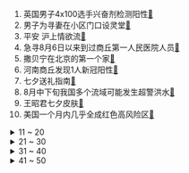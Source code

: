 1. 英国男子4x100选手兴奋剂检测阳性[:link:](https://s.weibo.com/weibo?q=%23英国男子4x100选手兴奋剂检测阳性%23&Refer=top)
2. 男子为寻妻在小区门口设灵堂[:link:](https://s.weibo.com/weibo?q=%23男子为寻妻在小区门口设灵堂%23&Refer=top)
3. 平安 沪上情欲流[:link:](https://s.weibo.com/weibo?q=%23平安%20沪上情欲流%23&Refer=top)
4. 急寻8月6日以来到过商丘第一人民医院人员[:link:](https://s.weibo.com/weibo?q=%23急寻8月6日以来到过商丘第一人民医院人员%23&Refer=top)
5. 撒贝宁在北京的第一个家[:link:](https://s.weibo.com/weibo?q=%23撒贝宁在北京的第一个家%23&Refer=top)
6. 河南商丘发现1人新冠阳性[:link:](https://s.weibo.com/weibo?q=%23河南商丘发现1人新冠阳性%23&Refer=top)
7. 七夕送礼指南[:link:](https://s.weibo.com/weibo?q=%23七夕送礼指南%23&Refer=top)
8. 8月中下旬我国多个流域可能发生超警洪水[:link:](https://s.weibo.com/weibo?q=%238月中下旬我国多个流域可能发生超警洪水%23&Refer=top)
9. 王昭君七夕皮肤[:link:](https://s.weibo.com/weibo?q=%23王昭君七夕皮肤%23&Refer=top)
10. 美国一个月内几乎全成红色高风险区[:link:](https://s.weibo.com/weibo?q=%23美国一个月内几乎全成红色高风险区%23&Refer=top)
<details>
<summary>11 ~ 20</summary>

11. 巴基斯坦公布达苏恐袭调查进展[:link:](https://s.weibo.com/weibo?q=%23巴基斯坦公布达苏恐袭调查进展%23&Refer=top)
12. 中国男子4x100接力有望递补奖牌[:link:](https://s.weibo.com/weibo?q=%23中国男子4x100接力有望递补奖牌%23&Refer=top)
13. 男子扛80斤硬币到法庭还钱[:link:](https://s.weibo.com/weibo?q=%23男子扛80斤硬币到法庭还钱%23&Refer=top)
14. 杨倩隔离锻炼视频[:link:](https://s.weibo.com/weibo?q=%23杨倩隔离锻炼视频%23&Refer=top)
15. 湖北柳林镇强降雨致21人遇难[:link:](https://s.weibo.com/weibo?q=%23湖北柳林镇强降雨致21人遇难%23&Refer=top)
16. 时代峰峻回应粉丝[:link:](https://s.weibo.com/weibo?q=%23时代峰峻回应粉丝%23&Refer=top)
17. 被害人女儿回应操场埋尸案改编电影[:link:](https://s.weibo.com/weibo?q=%23被害人女儿回应操场埋尸案改编电影%23&Refer=top)
18. 麦迪娜晒合照为姜潮庆生[:link:](https://s.weibo.com/weibo?q=%23麦迪娜晒合照为姜潮庆生%23&Refer=top)
19. 尤娜斯塔布斯去世[:link:](https://s.weibo.com/weibo?q=%23尤娜斯塔布斯去世%23&Refer=top)
20. 毛不易 感情越在乎反而越留不住[:link:](https://s.weibo.com/weibo?q=%23毛不易%20感情越在乎反而越留不住%23&Refer=top)
</details>
<details>
<summary>21 ~ 30</summary>

21. 机智的医生生活[:link:](https://s.weibo.com/weibo?q=%23机智的医生生活%23&Refer=top)
22. 霍尊 朋友圈[:link:](https://s.weibo.com/weibo?q=%23霍尊%20朋友圈%23&Refer=top)
23. 张哲瀚工作室置顶律师声明微博[:link:](https://s.weibo.com/weibo?q=%23张哲瀚工作室置顶律师声明微博%23&Refer=top)
24. 你是我的荣耀[:link:](https://s.weibo.com/weibo?q=%23你是我的荣耀%23&Refer=top)
25. 男子手铐打不开民警半夜求助消防[:link:](https://s.weibo.com/weibo?q=%23男子手铐打不开民警半夜求助消防%23&Refer=top)
26. 李承铉 谢谢大家对天上飞舞台的喜爱[:link:](https://s.weibo.com/weibo?q=%23李承铉%20谢谢大家对天上飞舞台的喜爱%23&Refer=top)
27. 霍尊 卷帘门[:link:](https://s.weibo.com/weibo?q=%23霍尊%20卷帘门%23&Refer=top)
28. 撒贝宁神还原武汉人吃热干面[:link:](https://s.weibo.com/weibo?q=%23撒贝宁神还原武汉人吃热干面%23&Refer=top)
29. 英仙座流星雨[:link:](https://s.weibo.com/weibo?q=%23英仙座流星雨%23&Refer=top)
30. 扫黑风暴[:link:](https://s.weibo.com/weibo?q=%23扫黑风暴%23&Refer=top)
</details>
<details>
<summary>31 ~ 40</summary>

31. 九尾的姜子牙[:link:](https://s.weibo.com/weibo?q=%23九尾的姜子牙%23&Refer=top)
32. 霍尊退出拳力以赴的我们[:link:](https://s.weibo.com/weibo?q=%23霍尊退出拳力以赴的我们%23&Refer=top)
33. 陈卓璇说我有什么做不到的事情吗[:link:](https://s.weibo.com/weibo?q=%23陈卓璇说我有什么做不到的事情吗%23&Refer=top)
34. 新疆发现两恐龙新属新种[:link:](https://s.weibo.com/weibo?q=%23新疆发现两恐龙新属新种%23&Refer=top)
35. 当人类幼崽看到自己的影子[:link:](https://s.weibo.com/weibo?q=%23当人类幼崽看到自己的影子%23&Refer=top)
36. 扬州1天半建成国内最大移动实验室[:link:](https://s.weibo.com/weibo?q=%23扬州1天半建成国内最大移动实验室%23&Refer=top)
37. 陆柯燃打小抄被发现[:link:](https://s.weibo.com/weibo?q=%23陆柯燃打小抄被发现%23&Refer=top)
38. 披荆斩棘的哥哥下架热狗纯享版舞台[:link:](https://s.weibo.com/weibo?q=%23披荆斩棘的哥哥下架热狗纯享版舞台%23&Refer=top)
39. 男子为环卫工母亲申请路灯多亮15分钟[:link:](https://s.weibo.com/weibo?q=%23男子为环卫工母亲申请路灯多亮15分钟%23&Refer=top)
40. 湖北暴雨[:link:](https://s.weibo.com/weibo?q=%23湖北暴雨%23&Refer=top)
</details>
<details>
<summary>41 ~ 50</summary>

41. 塔利班或90天内攻占阿富汗首都[:link:](https://s.weibo.com/weibo?q=%23塔利班或90天内攻占阿富汗首都%23&Refer=top)
42. 石智勇凡尔赛俯卧撑[:link:](https://s.weibo.com/weibo?q=%23石智勇凡尔赛俯卧撑%23&Refer=top)
43. 家属称减肥营猝死女孩生前无疾病[:link:](https://s.weibo.com/weibo?q=%23家属称减肥营猝死女孩生前无疾病%23&Refer=top)
44. 研究人员在北美发现新的食虫植物[:link:](https://s.weibo.com/weibo?q=%23研究人员在北美发现新的食虫植物%23&Refer=top)
45. 藏羚羊幼儿园迎来新宝宝[:link:](https://s.weibo.com/weibo?q=%23藏羚羊幼儿园迎来新宝宝%23&Refer=top)
46. 全国中高风险地区一览[:link:](https://s.weibo.com/weibo?q=%23全国中高风险地区一览%23&Refer=top)
47. 摩尔庄园[:link:](https://s.weibo.com/weibo?q=%23摩尔庄园%23&Refer=top)
48. 喝多少酒才会伤肝[:link:](https://s.weibo.com/weibo?q=%23喝多少酒才会伤肝%23&Refer=top)
49. 玉楼春[:link:](https://s.weibo.com/weibo?q=%23玉楼春%23&Refer=top)
50. 大熊猫科琳因肿瘤72小时内死亡[:link:](https://s.weibo.com/weibo?q=%23大熊猫科琳因肿瘤72小时内死亡%23&Refer=top)
51. 阿拉善车祸公路增设移动测速监控[:link:](https://s.weibo.com/weibo?q=%23阿拉善车祸公路增设移动测速监控%23&Refer=top)
</details>